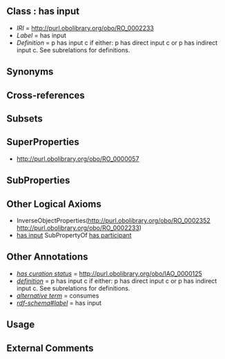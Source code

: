 
## Class : has input

 * *IRI* = http://purl.obolibrary.org/obo/RO_0002233
 * *Label* = has input
 * *Definition* = p has input c if either: p has direct input c or p has indirect input c. See subrelations for definitions.

## Synonyms


## Cross-references


## Subsets


## SuperProperties

 * <http://purl.obolibrary.org/obo/RO_0000057>

## SubProperties


## Other Logical Axioms

 * InverseObjectProperties(<http://purl.obolibrary.org/obo/RO_0002352> <http://purl.obolibrary.org/obo/RO_0002233>)
 * [has input](../../RO/33/RO_0002233.md) SubPropertyOf [has participant](../../RO/57/RO_0000057.md)

## Other Annotations

 * *[has curation status](../../IAO/14/IAO_0000114.md)* = http://purl.obolibrary.org/obo/IAO_0000125
 * *[definition](../../IAO/15/IAO_0000115.md)* = p has input c if either: p has direct input c or p has indirect input c. See subrelations for definitions.
 * *[alternative term](../../IAO/18/IAO_0000118.md)* = consumes
 * *[rdf-schema#label](../../el/rdf-schema#label.md)* = has input

## Usage


## External Comments

